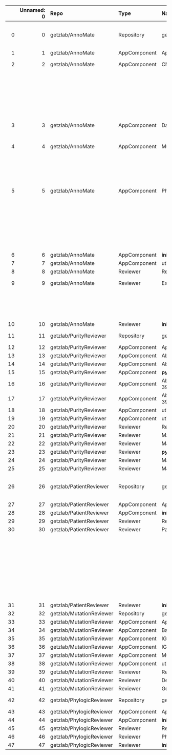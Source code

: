 |    |   Unnamed: 0 | Repo                     | Type         | Name                                        | Description                                                                                               | url                                                                                                                                            |
|---:|-------------:|:-------------------------|:-------------|:--------------------------------------------|:----------------------------------------------------------------------------------------------------------|:-----------------------------------------------------------------------------------------------------------------------------------------------|
|  0 |            0 | getzlab/AnnoMate         | Repository   | getzlab/AnnoMate                            | Review anything (purities, mutations, etc) within a jupyter notebook with plotly dash and jupyter widgets | https://github.com/getzlab/AnnoMate                                                                                                            |
|  1 |            1 | getzlab/AnnoMate         | AppComponent | AppComponents                               | nan                                                                                                       | https://github.com/getzlab/AnnoMate/blob/master/AnnoMate/AppComponents                                                                         |
|  2 |            2 | getzlab/AnnoMate         | AppComponent | CNVPlotComponent                            | CNVPlotComponent.py module                                                                                | https://github.com/getzlab/AnnoMate/blob/master/AnnoMate/AppComponents/CNVPlotComponent.py                                                     |
|    |              |                          |              |                                             |                                                                                                           |                                                                                                                                                |
|    |              |                          |              |                                             | Interactive CNV Plot with mutation multiplicity scatterplot                                               |                                                                                                                                                |
|    |              |                          |              |                                             |                                                                                                           |                                                                                                                                                |
|    |              |                          |              |                                             | Mutation scatter interactive with mutation table                                                          |                                                                                                                                                |
|  3 |            3 | getzlab/AnnoMate         | AppComponent | DataTableComponents                         | DataTableComponents module contains methods to generate components for displaying table information       | https://github.com/getzlab/AnnoMate/blob/master/AnnoMate/AppComponents/DataTableComponents.py                                                  |
|  4 |            4 | getzlab/AnnoMate         | AppComponent | MutationTableComponent                      | MutationTableComponent.py module                                                                          | https://github.com/getzlab/AnnoMate/blob/master/AnnoMate/AppComponents/MutationTableComponent.py                                               |
|    |              |                          |              |                                             |                                                                                                           |                                                                                                                                                |
|    |              |                          |              |                                             | Interactive Mutation Table with column selection, sorting, selecting, and filtering                       |                                                                                                                                                |
|  5 |            5 | getzlab/AnnoMate         | AppComponent | PhylogicComponents                          | PhylogicComponents.py module                                                                              | https://github.com/getzlab/AnnoMate/blob/master/AnnoMate/AppComponents/PhylogicComponents.py                                                   |
|    |              |                          |              |                                             |                                                                                                           |                                                                                                                                                |
|    |              |                          |              |                                             | Phylogic CCF Plot and Trees implemented in the PatientReviewer and PhylogicReviewer                       |                                                                                                                                                |
|    |              |                          |              |                                             |                                                                                                           |                                                                                                                                                |
|    |              |                          |              |                                             | Phylogic PMF Plot implemented in the PhylogicReviewer                                                     |                                                                                                                                                |
|  6 |            6 | getzlab/AnnoMate         | AppComponent | __init__                                    | nan                                                                                                       | https://github.com/getzlab/AnnoMate/blob/master/AnnoMate/AppComponents/__init__.py                                                             |
|  7 |            7 | getzlab/AnnoMate         | AppComponent | utils                                       | nan                                                                                                       | https://github.com/getzlab/AnnoMate/blob/master/AnnoMate/AppComponents/utils.py                                                                |
|  8 |            8 | getzlab/AnnoMate         | Reviewer     | Reviewers                                   | nan                                                                                                       | https://github.com/getzlab/AnnoMate/blob/master/AnnoMate/Reviewers                                                                             |
|  9 |            9 | getzlab/AnnoMate         | Reviewer     | ExampleReviewer                             | Example Reviewer Description                                                                              | https://github.com/getzlab/AnnoMate/blob/master/AnnoMate/Reviewers/ExampleReviewer.py                                                          |
|    |              |                          |              |                                             | A basic reviewer for the AnnoMate tutorial.                                                               |                                                                                                                                                |
|    |              |                          |              |                                             | Uses simulated data from simulated_data directory                                                         |                                                                                                                                                |
| 10 |           10 | getzlab/AnnoMate         | Reviewer     | __init__                                    | nan                                                                                                       | https://github.com/getzlab/AnnoMate/blob/master/AnnoMate/Reviewers/__init__.py                                                                 |
| 11 |           11 | getzlab/PurityReviewer   | Repository   | getzlab/PurityReviewer                      | Suite of purity reviewers and review components                                                           | https://github.com/getzlab/PurityReviewer                                                                                                      |
| 12 |           12 | getzlab/PurityReviewer   | AppComponent | AppComponents                               | nan                                                                                                       | https://github.com/getzlab/PurityReviewer/blob/master/PurityReviewer/AppComponents                                                             |
| 13 |           13 | getzlab/PurityReviewer   | AppComponent | AbsoluteCustomSolutionComponent             | nan                                                                                                       | https://github.com/getzlab/PurityReviewer/blob/master/PurityReviewer/AppComponents/AbsoluteCustomSolutionComponent.py                          |
| 14 |           14 | getzlab/PurityReviewer   | AppComponent | AbsoluteSolutionsReportComponent            | nan                                                                                                       | https://github.com/getzlab/PurityReviewer/blob/master/PurityReviewer/AppComponents/AbsoluteSolutionsReportComponent.py                         |
| 15 |           15 | getzlab/PurityReviewer   | AppComponent | __pycache__                                 | nan                                                                                                       | https://github.com/getzlab/PurityReviewer/blob/master/PurityReviewer/AppComponents/__pycache__                                                 |
| 16 |           16 | getzlab/PurityReviewer   | AppComponent | AbsoluteCustomSolutionComponent.cpython-39  | nan                                                                                                       | https://github.com/getzlab/PurityReviewer/blob/master/PurityReviewer/AppComponents/__pycache__/AbsoluteCustomSolutionComponent.cpython-39.pyc  |
| 17 |           17 | getzlab/PurityReviewer   | AppComponent | AbsoluteSolutionsReportComponent.cpython-39 | nan                                                                                                       | https://github.com/getzlab/PurityReviewer/blob/master/PurityReviewer/AppComponents/__pycache__/AbsoluteSolutionsReportComponent.cpython-39.pyc |
| 18 |           18 | getzlab/PurityReviewer   | AppComponent | utils.cpython-39                            | nan                                                                                                       | https://github.com/getzlab/PurityReviewer/blob/master/PurityReviewer/AppComponents/__pycache__/utils.cpython-39.pyc                            |
| 19 |           19 | getzlab/PurityReviewer   | AppComponent | utils                                       | nan                                                                                                       | https://github.com/getzlab/PurityReviewer/blob/master/PurityReviewer/AppComponents/utils.py                                                    |
| 20 |           20 | getzlab/PurityReviewer   | Reviewer     | Reviewers                                   | nan                                                                                                       | https://github.com/getzlab/PurityReviewer/blob/master/PurityReviewer/Reviewers                                                                 |
| 21 |           21 | getzlab/PurityReviewer   | Reviewer     | ManualPurityReviewer                        | nan                                                                                                       | https://github.com/getzlab/PurityReviewer/blob/master/PurityReviewer/Reviewers/ManualPurityReviewer.py                                         |
| 22 |           22 | getzlab/PurityReviewer   | Reviewer     | MatchedPurityReviewer                       | nan                                                                                                       | https://github.com/getzlab/PurityReviewer/blob/master/PurityReviewer/Reviewers/MatchedPurityReviewer.py                                        |
| 23 |           23 | getzlab/PurityReviewer   | Reviewer     | __pycache__                                 | nan                                                                                                       | https://github.com/getzlab/PurityReviewer/blob/master/PurityReviewer/Reviewers/__pycache__                                                     |
| 24 |           24 | getzlab/PurityReviewer   | Reviewer     | ManualPurityReviewer.cpython-39             | nan                                                                                                       | https://github.com/getzlab/PurityReviewer/blob/master/PurityReviewer/Reviewers/__pycache__/ManualPurityReviewer.cpython-39.pyc                 |
| 25 |           25 | getzlab/PurityReviewer   | Reviewer     | MatchedPurityReviewer.cpython-39            | nan                                                                                                       | https://github.com/getzlab/PurityReviewer/blob/master/PurityReviewer/Reviewers/__pycache__/MatchedPurityReviewer.cpython-39.pyc                |
| 26 |           26 | getzlab/PatientReviewer  | Repository   | getzlab/PatientReviewer                     | Explore integrated data on the patient level interactively in a Dash App, powered by JupyterReviewer      | https://github.com/getzlab/PatientReviewer                                                                                                     |
| 27 |           27 | getzlab/PatientReviewer  | AppComponent | AppComponents                               | nan                                                                                                       | https://github.com/getzlab/PatientReviewer/blob/master/PatientReviewer/AppComponents                                                           |
| 28 |           28 | getzlab/PatientReviewer  | AppComponent | __init__                                    | nan                                                                                                       | https://github.com/getzlab/PatientReviewer/blob/master/PatientReviewer/AppComponents/__init__.py                                               |
| 29 |           29 | getzlab/PatientReviewer  | Reviewer     | Reviewers                                   | nan                                                                                                       | https://github.com/getzlab/PatientReviewer/blob/master/PatientReviewer/Reviewers                                                               |
| 30 |           30 | getzlab/PatientReviewer  | Reviewer     | PatientReviewer                             | PatientReviewer.py module                                                                                 | https://github.com/getzlab/PatientReviewer/blob/master/PatientReviewer/Reviewers/PatientReviewer.py                                            |
|    |              |                          |              |                                             |                                                                                                           |                                                                                                                                                |
|    |              |                          |              |                                             | Interactive dashboard for reviewing and annotating data on a patient-by-patient basis                     |                                                                                                                                                |
|    |              |                          |              |                                             | Includes app layout and callback functionality                                                            |                                                                                                                                                |
|    |              |                          |              |                                             |                                                                                                           |                                                                                                                                                |
|    |              |                          |              |                                             | Run by the user with a Jupyter Notebook: UserPatientReviewer.ipynb                                        |                                                                                                                                                |
| 31 |           31 | getzlab/PatientReviewer  | Reviewer     | __init__                                    | nan                                                                                                       | https://github.com/getzlab/PatientReviewer/blob/master/PatientReviewer/Reviewers/__init__.py                                                   |
| 32 |           32 | getzlab/MutationReviewer | Repository   | getzlab/MutationReviewer                    | nan                                                                                                       | https://github.com/getzlab/MutationReviewer                                                                                                    |
| 33 |           33 | getzlab/MutationReviewer | AppComponent | AppComponents                               | nan                                                                                                       | https://github.com/getzlab/MutationReviewer/blob/master/MutationReviewer/AppComponents                                                         |
| 34 |           34 | getzlab/MutationReviewer | AppComponent | BamTableComponent                           | nan                                                                                                       | https://github.com/getzlab/MutationReviewer/blob/master/MutationReviewer/AppComponents/BamTableComponent.py                                    |
| 35 |           35 | getzlab/MutationReviewer | AppComponent | IGVJSComponent                              | nan                                                                                                       | https://github.com/getzlab/MutationReviewer/blob/master/MutationReviewer/AppComponents/IGVJSComponent.py                                       |
| 36 |           36 | getzlab/MutationReviewer | AppComponent | IGVLocalComponent                           | nan                                                                                                       | https://github.com/getzlab/MutationReviewer/blob/master/MutationReviewer/AppComponents/IGVLocalComponent.py                                    |
| 37 |           37 | getzlab/MutationReviewer | AppComponent | MutationTableComponent                      | nan                                                                                                       | https://github.com/getzlab/MutationReviewer/blob/master/MutationReviewer/AppComponents/MutationTableComponent.py                               |
| 38 |           38 | getzlab/MutationReviewer | AppComponent | utils                                       | nan                                                                                                       | https://github.com/getzlab/MutationReviewer/blob/master/MutationReviewer/AppComponents/utils.py                                                |
| 39 |           39 | getzlab/MutationReviewer | Reviewer     | Reviewers                                   | nan                                                                                                       | https://github.com/getzlab/MutationReviewer/blob/master/MutationReviewer/Reviewers                                                             |
| 40 |           40 | getzlab/MutationReviewer | Reviewer     | DeprecatedMutationReviewer                  | nan                                                                                                       | https://github.com/getzlab/MutationReviewer/blob/master/MutationReviewer/Reviewers/DeprecatedMutationReviewer.py                               |
| 41 |           41 | getzlab/MutationReviewer | Reviewer     | GeneralMutationReviewer                     | nan                                                                                                       | https://github.com/getzlab/MutationReviewer/blob/master/MutationReviewer/Reviewers/GeneralMutationReviewer.py                                  |
| 42 |           42 | getzlab/PhylogicReviewer | Repository   | getzlab/PhylogicReviewer                    | Interactive app to review Phylogic solutions and data.                                                    | https://github.com/getzlab/PhylogicReviewer                                                                                                    |
| 43 |           43 | getzlab/PhylogicReviewer | AppComponent | AppComponents                               | nan                                                                                                       | https://github.com/getzlab/PhylogicReviewer/blob/master/PhylogicReviewer/AppComponents                                                         |
| 44 |           44 | getzlab/PhylogicReviewer | AppComponent | __init__                                    | nan                                                                                                       | https://github.com/getzlab/PhylogicReviewer/blob/master/PhylogicReviewer/AppComponents/__init__.py                                             |
| 45 |           45 | getzlab/PhylogicReviewer | Reviewer     | Reviewers                                   | nan                                                                                                       | https://github.com/getzlab/PhylogicReviewer/blob/master/PhylogicReviewer/Reviewers                                                             |
| 46 |           46 | getzlab/PhylogicReviewer | Reviewer     | PhylogicReviewer                            | nan                                                                                                       | https://github.com/getzlab/PhylogicReviewer/blob/master/PhylogicReviewer/Reviewers/PhylogicReviewer.py                                         |
| 47 |           47 | getzlab/PhylogicReviewer | Reviewer     | __init__                                    | nan                                                                                                       | https://github.com/getzlab/PhylogicReviewer/blob/master/PhylogicReviewer/Reviewers/__init__.py                                                 |